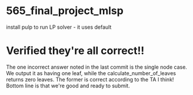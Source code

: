 # 565_final_project_mlsp
install pulp to run LP solver - it uses default

# Verified they're all correct!!
The one incorrect answer noted in the last commit is the single node case. We output it as having one leaf, while the calculate_number_of_leaves returns zero leaves. The former is correct according to the TA I think! Bottom line is that we're good and ready to submit.